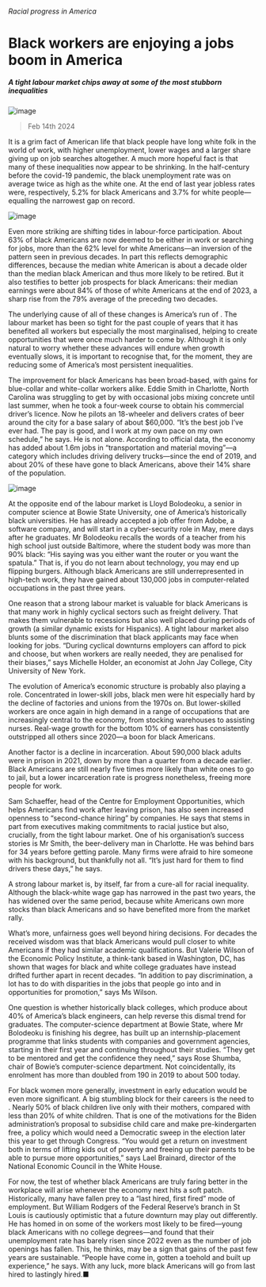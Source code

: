 ###### Racial progress in America
# Black workers are enjoying a jobs boom in America 
##### A tight labour market chips away at some of the most stubborn inequalities 
![image](images/20240217_USP001.jpg) 
> Feb 14th 2024 
It is a grim fact of American life that black people have long  white folk in the world of work, with higher unemployment, lower wages and a larger share giving up on job searches altogether. A much more hopeful fact is that many of these inequalities now appear to be shrinking. In the half-century before the covid-19 pandemic, the black unemployment rate was on average twice as high as the white one. At the end of last year jobless rates were, respectively, 5.2% for black Americans and 3.7% for white people—equalling the narrowest gap on record.
![image](images/20240217_EPC428.png) 

Even more striking are shifting tides in labour-force participation. About 63% of black Americans are now deemed to be either in work or searching for jobs, more than the 62% level for white Americans—an inversion of the pattern seen in previous decades. In part this reflects demographic differences, because the median white American is about a decade older than the median black American and thus more likely to be retired. But it also testifies to better job prospects for black Americans: their median earnings were about 84% of those of white Americans at the end of 2023, a sharp rise from the 79% average of the preceding two decades.
The underlying cause of all of these changes is America’s run of . The labour market has been so tight for the past couple of years that it has benefited all workers but especially the most marginalised, helping to create opportunities that were once much harder to come by. Although it is only natural to worry whether these advances will endure when growth eventually slows, it is important to recognise that, for the moment, they are reducing some of America’s most persistent inequalities.
The improvement for black Americans has been broad-based, with gains for blue-collar and white-collar workers alike. Eddie Smith in Charlotte, North Carolina was struggling to get by with occasional jobs mixing concrete until last summer, when he took a four-week course to obtain his commercial driver’s licence. Now he pilots an 18-wheeler and delivers crates of beer around the city for a base salary of about $60,000. “It’s the best job I’ve ever had. The pay is good, and I work at my own pace on my own schedule,” he says. He is not alone. According to official data, the economy has added about 1.6m jobs in “transportation and material moving”—a category which includes driving delivery trucks—since the end of 2019, and about 20% of these have gone to black Americans, above their 14% share of the population.
![image](images/20240217_USC419.png) 

At the opposite end of the labour market is Lloyd Bolodeoku, a senior in computer science at Bowie State University, one of America’s historically black universities. He has already accepted a job offer from Adobe, a software company, and will start in a cyber-security role in May, mere days after he graduates. Mr Bolodeoku recalls the words of a teacher from his high school just outside Baltimore, where the student body was more than 90% black: “His saying was you either want the router or you want the spatula.” That is, if you do not learn about technology, you may end up flipping burgers. Although black Americans are still underrepresented in high-tech work, they have gained about 130,000 jobs in computer-related occupations in the past three years.
One reason that a strong labour market is valuable for black Americans is that many work in highly cyclical sectors such as freight delivery. That makes them vulnerable to recessions but also well placed during periods of growth (a similar dynamic exists for Hispanics). A tight labour market also blunts some of the discrimination that black applicants may face when looking for jobs. “During cyclical downturns employers can afford to pick and choose, but when workers are really needed, they are penalised for their biases,” says Michelle Holder, an economist at John Jay College, City University of New York.
The evolution of America’s economic structure is probably also playing a role. Concentrated in lower-skill jobs, black men were hit especially hard by the decline of factories and unions from the 1970s on. But lower-skilled workers are once again in high demand in a range of occupations that are increasingly central to the economy, from stocking warehouses to assisting nurses. Real-wage growth for the bottom 10% of earners has consistently outstripped all others since 2020—a boon for black Americans.
Another factor is a decline in incarceration. About 590,000 black adults were in prison in 2021, down by more than a quarter from a decade earlier. Black Americans are still nearly five times more likely than white ones to go to jail, but a lower incarceration rate is progress nonetheless, freeing more people for work. 
Sam Schaeffer, head of the Centre for Employment Opportunities, which helps Americans find work after leaving prison, has also seen increased openness to “second-chance hiring” by companies. He says that stems in part from executives making commitments to racial justice but also, crucially, from the tight labour market. One of his organisation’s success stories is Mr Smith, the beer-delivery man in Charlotte. He was behind bars for 34 years before getting parole. Many firms were afraid to hire someone with his background, but thankfully not all. “It’s just hard for them to find drivers these days,” he says.
A strong labour market is, by itself, far from a cure-all for racial inequality. Although the black-white wage gap has narrowed in the past two years, the  has widened over the same period, because white Americans own more stocks than black Americans and so have benefited more from the market rally.
What’s more, unfairness goes well beyond hiring decisions. For decades the received wisdom was that black Americans would pull closer to white Americans if they had similar academic qualifications. But Valerie Wilson of the Economic Policy Institute, a think-tank based in Washington, DC, has shown that wages for black and white college graduates have instead drifted further apart in recent decades. “In addition to pay discrimination, a lot has to do with disparities in the jobs that people go into and in opportunities for promotion,” says Ms Wilson.
One question is whether historically black colleges, which produce about 40% of America’s black engineers, can help reverse this dismal trend for graduates. The computer-science department at Bowie State, where Mr Bolodeoku is finishing his degree, has built up an internship-placement programme that links students with companies and government agencies, starting in their first year and continuing throughout their studies. “They get to be mentored and get the confidence they need,” says Rose Shumba, chair of Bowie’s computer-science department. Not coincidentally, its enrolment has more than doubled from 190 in 2019 to about 500 today.
For black women more generally, investment in early education would be even more significant. A big stumbling block for their careers is the need to . Nearly 50% of black children live only with their mothers, compared with less than 20% of white children. That is one of the motivations for the Biden administration’s proposal to subsidise child care and make pre-kindergarten free, a policy which would need a Democratic sweep in the election later this year to get through Congress. “You would get a return on investment both in terms of lifting kids out of poverty and freeing up their parents to be able to pursue more opportunities,” says Lael Brainard, director of the National Economic Council in the White House.
For now, the test of whether black Americans are truly faring better in the workplace will arise whenever the economy next hits a soft patch. Historically, many have fallen prey to a “last hired, first fired” mode of employment. But William Rodgers of the Federal Reserve’s branch in St Louis is cautiously optimistic that a future downturn may play out differently. He has homed in on some of the workers most likely to be fired—young black Americans with no college degrees—and found that their unemployment rate has barely risen since 2022 even as the number of job openings has fallen. This, he thinks, may be a sign that gains of the past few years are sustainable. “People have come in, gotten a toehold and built up experience,” he says. With any luck, more black Americans will go from last hired to lastingly hired.■

